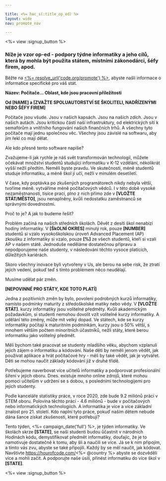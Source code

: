 ```yaml
---

title: <%= hoc_s(:title_op_ed) %>
layout: wide
nav: promote_nav

---
```


<%= view :signup_button %>

### Níže je vzor op-ed - podpory týdne informatiky a jeho cílů, která by mohla být použita státem, místními zákonodárci, šéfy firem, apod.

  


Běžte na [<%= resolve_url('code.org/promote') %>](<%= resolve_url('https://code.org/promote') %>), abyste našli informace o informatice specifické pro váš stát.

**Název: Počítače... Oblast, kde jsou pracovní příležitosti**

**Od [NAME] a [ZVAŽTE SPOLUAUTORSTVÍ SE ŠKOLITELI, NADŘÍZENÝMI NEBO ŠÉFY FIREM]**

Počítače jsou všude. Jsou v našich kapsách. Jsou na naších zdích. Jsou v našich autách. Jsou kritickou částí naší infrastruktury, od elektrických sítí k semafórům a vnitřního fungování našich finančních trhů. A všechny tyto počítače mají jednu společnou věc. Všechny jsou závislé na softwaru, aby jim řekl co mají dělat.

Ale kdo přesně tento software napíše?

Zvažujeme-li jak rychle je náš svět transformován technologií, můžete očekávat množství studentů studující informatiku v K-12 vzdělání, několikrát vyšší nežli předtím. Neměli byste pravdu. Ve skutečnosti, méně studentů studuje informatiku, a méně škol jí učí, nežli v minulém desetiletí.

V čase, kdy poptávka po zkušených programátorech nikdy nebyla větší, tvoříme méně. vytváříme méně počítačových vědců. I v této době vysoké nezaměstnanosti, tisíce prací, plno z nich přímo zde v **[VLOŽTE STÁT/MĚSTO]**, jsou nenaplněny, kvůli nedostatku zaměstnanců se správnými dovednostmi.

Proč to je? A jak to budeme řešit?

Problém začíná na našich středních školách. Děvět z desíti škol nenabízí hodiny informatiky. V **[ŠkOLNÍ OKRES]** minulý rok, pouze **[NUMBER]** studentů si vzalo vysokoškolskou úroveň Advanced Placement (AP) zkoušku z informatiky si vzalo, pouze **[%]** ze všech studentů, kteří si vzali AP v našem státě. Jednoduše neděláme dostatečnou přípravu a nepodporujeme naše studenty, v následování těchto vysoce platících, důležitých kariérách.

Skoro všechny inovace byli vytvořeny v Us, ale berou na sebe risk, že ztratí jejich vedení, pokuď teď s tímto problémem něco neudělají.

Musíme udělat pár změn.

**[NEPOVINNÉ PRO STÁTY, KDE TOTO PLATÍ]**

Jedna z pozitivních změn by bylo, povolení podrobných kurzů informatiky, namísto podmínky maturity z středoškolské matiky nebo vědy. V **[VLOŽTE STÁT]**. kurzy informatiky jsou volitelné předměty. Kvůli akademickým požadavkům, si studenti nemohou dovolit vzít volitelné kurzy informatiky. A udělání této změny, může mít velký dopad. Ve státech, kde se kurzy informatiky počítají k maturitním podmínkám, kurzy jsou o 50% větší, s mnohem větším počtem minoritních účastníků, nežli státy, které berou informatiku jako volitelný předmět.

Měli bychom také pracovat se studenty mladšího věku, abychom vzplanuli jejich zájem o informatiku a kódování. Naše děti by neměli jenom vědět, jak používat aplikace a hrát počítačové hry - měli by také vědět, jak je vytvářet. Děti se mohou naučit základy kódování již v druhé třídě.

Potřebujeme naverbovat více učitelů informatiky a podporovat profesionální šíření v jejich oboru. Dnes. existuje mnoho online zdrojů, které mohou pomoci učitelům v udržení se s dobou, s posledními technologijemi pro jejich studenty.

Podle kanceláře statistiky práce, v roce 2020, zde bude 9.2 miliónů prácí v STEM oboru. Polovina těchto prácí - 4.6 miliónů - bude v počítačových nebo informatických technologiích. A informatika je více a více základní znalost pro 21. století. Kdo naplní tyto práce, pokuď naším dětem nebude dána šance získat zkušenosti, které potřebují?

Tento týden, <%= campaign_date('full') %>, je týden informatiky. Ve školách skrze **[STATE]**, se naši studenti budou ůčastnit v národních Hodinách kódu, demystifikovat předmět informatiky, doufajíc, že je to namotivuje dostatečně k tomu, aby šli a naučili se více. Já se k nim připojím, a tímto vás zvu, abyste se také připojili. Každý by se měl naučit, jak kódovat. Navštivte https://hourofcode.com/<%= @country %> abyste se dozvěděli více a mohli začít. A podporujte naše úsilí, přinést informatiku do více škol v **[STATE]**.

<%= view :signup_button %>